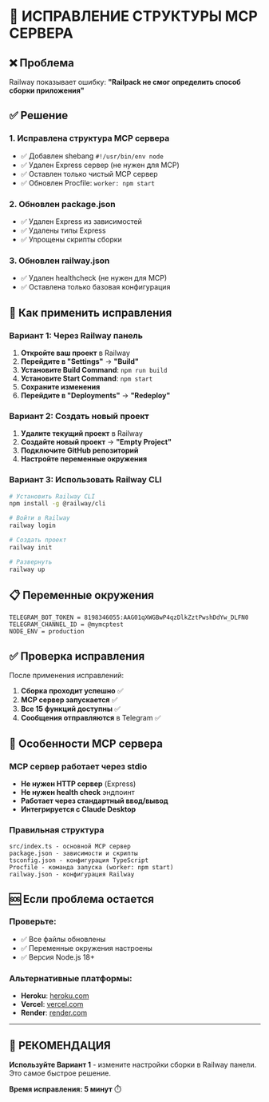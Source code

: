# 🔧 ИСПРАВЛЕНИЕ СТРУКТУРЫ MCP СЕРВЕРА

## ❌ Проблема
Railway показывает ошибку: **"Railpack не смог определить способ сборки приложения"**

## ✅ Решение

### 1. Исправлена структура MCP сервера
- ✅ Добавлен shebang `#!/usr/bin/env node`
- ✅ Удален Express сервер (не нужен для MCP)
- ✅ Оставлен только чистый MCP сервер
- ✅ Обновлен Procfile: `worker: npm start`

### 2. Обновлен package.json
- ✅ Удален Express из зависимостей
- ✅ Удалены типы Express
- ✅ Упрощены скрипты сборки

### 3. Обновлен railway.json
- ✅ Удален healthcheck (не нужен для MCP)
- ✅ Оставлена только базовая конфигурация

## 🚀 Как применить исправления

### Вариант 1: Через Railway панель
1. **Откройте ваш проект** в Railway
2. **Перейдите в "Settings"** → **"Build"**
3. **Установите Build Command**: `npm run build`
4. **Установите Start Command**: `npm start`
5. **Сохраните изменения**
6. **Перейдите в "Deployments"** → **"Redeploy"**

### Вариант 2: Создать новый проект
1. **Удалите текущий проект** в Railway
2. **Создайте новый проект** → **"Empty Project"**
3. **Подключите GitHub репозиторий**
4. **Настройте переменные окружения**

### Вариант 3: Использовать Railway CLI
```bash
# Установить Railway CLI
npm install -g @railway/cli

# Войти в Railway
railway login

# Создать проект
railway init

# Развернуть
railway up
```

## 📋 Переменные окружения
```
TELEGRAM_BOT_TOKEN = 8198346055:AAG01qXWGBwP4qzDlkZztPwshDdYw_DLFN0
TELEGRAM_CHANNEL_ID = @mymcptest
NODE_ENV = production
```

## ✅ Проверка исправления

После применения исправлений:

1. **Сборка проходит успешно** ✅
2. **MCP сервер запускается** ✅
3. **Все 15 функций доступны** ✅
4. **Сообщения отправляются** в Telegram ✅

## 🎯 Особенности MCP сервера

### MCP сервер работает через stdio
- **Не нужен HTTP сервер** (Express)
- **Не нужен health check** эндпоинт
- **Работает через стандартный ввод/вывод**
- **Интегрируется с Claude Desktop**

### Правильная структура
```
src/index.ts - основной MCP сервер
package.json - зависимости и скрипты
tsconfig.json - конфигурация TypeScript
Procfile - команда запуска (worker: npm start)
railway.json - конфигурация Railway
```

## 🆘 Если проблема остается

### Проверьте:
- ✅ Все файлы обновлены
- ✅ Переменные окружения настроены
- ✅ Версия Node.js 18+

### Альтернативные платформы:
- **Heroku**: [heroku.com](https://heroku.com)
- **Vercel**: [vercel.com](https://vercel.com)
- **Render**: [render.com](https://render.com)

---

## 🚀 РЕКОМЕНДАЦИЯ

**Используйте Вариант 1** - измените настройки сборки в Railway панели. Это самое быстрое решение.

**Время исправления: 5 минут** ⏱️
